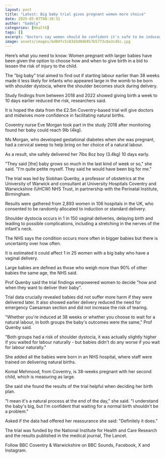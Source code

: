 ```yaml
---
layout: post
title: "Latest: Big baby trial gives pregnant women more choice"
date: 2025-05-07T08:10:31
author: "badely"
categories: [Health]
tags: []
excerpt: "Doctors say women should be confident it's safe to be induced from 38 weeks, if expecting a large baby."
image: assets/images/bd04fc5c83d3d0db917b5773c0a3cd5c.jpg
---
```


Here’s what you need to know: Women pregnant with larger babies have been given the option to choose how and when to give birth in a bid to lessen the risk of injury to the child.

The "big baby" trial aimed to find out if starting labour earlier than 38 weeks made it less likely for infants who appeared large in the womb to be born with shoulder dystocia, where the shoulder becomes stuck during delivery.

Study findings from between 2018 and 2022 showed giving birth a week to 10 days earlier reduced the risk, researchers said.

It is hoped the data from the £2.5m Coventry-based trial will give doctors and midwives more confidence in facilitating natural births. 

Coventry nurse Eve Morgan took part in the study 2018 after monitoring found her baby could reach 9lb (4kg).

Ms Morgan, who developed gestational diabetes when she was pregnant, had a cervical sweep to help bring on her choice of a natural labour.

As a result, she safely delivered her 7lbs 8oz boy (3.4kg) 10 days early. 

"They said [the] baby grows so much in the last kind of week or so," she said. "I'm quite petite myself. They said he would have been big for me."

The trial was led by Siobhan Quenby, a professor of obstetrics at the University of Warwick and consultant at University Hospitals Coventry and Warwickshire (UHCW) NHS Trust, in partnership with the Perinatal Institute, Birmingham. 

Results were gathered from 2,893 women in 106 hospitals in the UK, who consented to be randomly allocated to induction or standard delivery.

Shoulder dystocia occurs in 1 in 150 vaginal deliveries, delaying birth and leading to possible complications, including a stretching in the nerves of the infant's neck.

The NHS says the condition occurs more often in bigger babies but there is uncertainty over how often.

It is estimated it could affect 1 in 25 women with a big baby who have a vaginal delivery.

Large babies are defined as those who weigh more than 90% of other babies the same age, the NHS said.

Prof Quenby said the trial findings empowered women to decide "how and when they want to deliver their baby".

Trial data crucially revealed babies did not suffer more harm if they were delivered later. It also showed earlier delivery reduced the need for emergency Caesarean section and did not increase the risk of tearing.

"Whether you're induced at 38 weeks or whether you choose to wait for a natural labour, in both groups the baby's outcomes were the same," Prof Quenby said.

"Both groups had a risk of shoulder dystocia, it was actually slightly higher if you waited for labour naturally - but babies didn't do any worse if you wait for labour naturally."

She added all the babies were born in an NHS hospital, where staff were trained on delivering natural births.

Komal Mehmood, from Coventry, is 38-weeks pregnant with her second child, which is measuring as large. 

She said she found the results of the trial helpful when deciding her birth plan.

"I mean it's a natural process at the end of the day," she said. "I understand the baby's big, but I'm confident that waiting for a normal birth shouldn't be a problem."

Asked if the data had offered her reassurance she said: "Definitely it does."

The trial was funded by the National Institute for Health and Care Research and the results published in the medical journal, The Lancet.  

Follow BBC Coventry & Warwickshire on BBC Sounds, Facebook, X and Instagram. 

